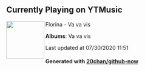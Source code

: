 ## Currently Playing on YTMusic

[<img align="left" width="100" src="https://lh3.googleusercontent.com/dWBuktM9was9qvpLzozrrfk5HPC9tQhDvmJQv-uBOqHqR1Z1zaKWCDEfozQtGD_PqGGymg_lbnd8U6ITBg">](https://music.youtube.com/channel/UCmL-4sm0Ams0tONo5RCgb8g)

Florina - Va va vis

**Albums**: Va va vis

Last updated at 07/30/2020 11:51

#### Generated with [20chan/github-now](https://github.com/20chan/github-now)


<!--
**20chan/20chan** is a ✨ _special_ ✨ repository because its `README.md` (this file) appears on your GitHub profile.

Here are some ideas to get you started:

- 🔭 I’m currently working on ...
- 🌱 I’m currently learning ...
- 👯 I’m looking to collaborate on ...
- 🤔 I’m looking for help with ...
- 💬 Ask me about ...
- 📫 How to reach me: ...
- 😄 Pronouns: ...
- ⚡ Fun fact: ...
-->
